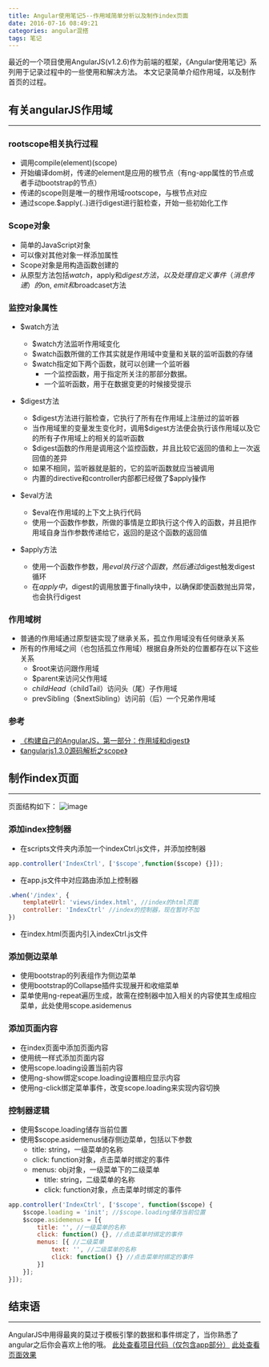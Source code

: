 ```yaml
---
title: Angular使用笔记5--作用域简单分析以及制作index页面
date: 2016-07-16 08:49:21
categories: angular混搭
tags: 笔记
---
```

最近的一个项目使用AngularJS(v1.2.6)作为前端的框架，《Angular使用笔记》系列用于记录过程中的一些使用和解决方法。
本文记录简单介绍作用域，以及制作首页的过程。
<!--more-->
## 有关angularJS作用域
-----
### rootscope相关执行过程
- 调用compile(element)(scope)
- 开始编译dom树，传递的element是应用的根节点（有ng-app属性的节点或者手动bootstrap的节点）
- 传递的scope则是唯一的根作用域rootscope，与根节点对应
- 通过scope.$apply(..)进行digest进行脏检查，开始一些初始化工作

### Scope对象
- 简单的JavaScript对象
- 可以像对其他对象一样添加属性
- Scope对象是用构造函数创建的
- 从原型方法包括$watch，$apply和$digest方法，以及处理自定义事件（消息传递）的$on, $emit和$broadcaset方法

### 监控对象属性
- $watch方法
  - $watch方法监听作用域变化
  - $watch函数所做的工作其实就是作用域中变量和关联的监听函数的存储
  - $watch指定如下两个函数，就可以创建一个监听器
    - 一个监控函数，用于指定所关注的那部分数据。
    - 一个监听函数，用于在数据变更的时候接受提示

- $digest方法
  - $digest方法进行脏检查，它执行了所有在作用域上注册过的监听器
  - 当作用域里的变量发生变化时，调用$digest方法便会执行该作用域以及它的所有子作用域上的相关的监听函数
  - $digest函数的作用是调用这个监控函数，并且比较它返回的值和上一次返回值的差异
  - 如果不相同，监听器就是脏的，它的监听函数就应当被调用
  - 内置的directive和controller内部都已经做了$apply操作

- $eval方法
  - $eval在作用域的上下文上执行代码
  - 使用一个函数作参数，所做的事情是立即执行这个传入的函数，并且把作用域自身当作参数传递给它，返回的是这个函数的返回值

- $apply方法
  - 使用一个函数作参数，用$eval执行这个函数，然后通过$digest触发digest循环
  - 在$apply中，$digest的调用放置于finally块中，以确保即使函数抛出异常，也会执行digest

### 作用域树
- 普通的作用域通过原型链实现了继承关系，孤立作用域没有任何继承关系
- 所有的作用域之间（也包括孤立作用域）根据自身所处的位置都存在以下这些关系
  - $root来访问跟作用域
  - $parent来访问父作用域
  - $childHead（$childTail）访问头（尾）子作用域
  - prevSibling（$nextSibling）访问前（后）一个兄弟作用域

### 参考
- [《构建自己的AngularJS，第一部分：作用域和digest》](http://www.ituring.com.cn/article/39865)
- [《angularjs1.3.0源码解析之scope》](http://www.html-js.com/article/2365)

## 制作index页面
-----
页面结构如下：
![image](https://github-imglib-1255459943.cos.ap-chengdu.myqcloud.com/F3A2.tmp.png)

### 添加index控制器
- 在scripts文件夹内添加一个indexCtrl.js文件，并添加控制器

``` javascript
app.controller('IndexCtrl', ['$scope',function($scope) {}]);
```
- 在app.js文件中对应路由添加上控制器

``` javascript
.when('/index', {
	templateUrl: 'views/index.html', //index的html页面
	controller: 'IndexCtrl' //index的控制器，现在暂时不加
})
```
- 在index.html页面内引入indexCtrl.js文件

### 添加侧边菜单
- 使用bootstrap的列表组作为侧边菜单
- 使用bootstrap的Collapse插件实现展开和收缩菜单
- 菜单使用ng-repeat遍历生成，故需在控制器中加入相关的内容使其生成相应菜单，此处使用scope.asidemenus

### 添加页面内容
- 在index页面中添加页面内容
- 使用统一样式添加页面内容
- 使用scope.loading设置当前内容
- 使用ng-show绑定scope.loading设置相应显示内容
- 使用ng-click绑定菜单事件，改变scope.loading来实现内容切换

### 控制器逻辑
- 使用$scope.loading储存当前位置
- 使用$scope.asidemenus储存侧边菜单，包括以下参数
  - title: string，一级菜单的名称
  - click: function对象，点击菜单时绑定的事件
  - menus: obj对象，一级菜单下的二级菜单
    - title: string，二级菜单的名称
    - click: function对象，点击菜单时绑定的事件
``` javascript
app.controller('IndexCtrl', ['$scope', function($scope) {
	$scope.loading = 'init'; //$scope.loading储存当前位置
	$scope.asidemenus = [{
		title: '', //一级菜单的名称
		click: function() {}, //点击菜单时绑定的事件
		menus: [{ //二级菜单
			text: '', //二级菜单的名称
			click: function() {} //点击菜单时绑定的事件
		}]
	}];
}]);
```

## 结束语
-----
AngularJS中用得最爽的莫过于模板引擎的数据和事件绑定了，当你熟悉了angular之后你会喜欢上他的哦。
[此处查看项目代码（仅包含app部分）](https://github.com/godbasin/godbasin.github.io/tree/blog-codes/angular-notes/5-fullfill-index)
[此处查看页面效果](http://angular-notes.godbasin.com/5-fullfill-index/index.html#/index)